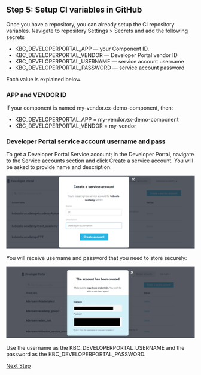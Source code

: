 ## Step 5: Setup CI variables in GitHub

Once you have a repository, you can already setup the CI repository variables.
Navigate to repository Settings > Secrets and add the following secrets

* KBC_DEVELOPERPORTAL_APP — your Component ID.
* KBC_DEVELOPERPORTAL_VENDOR — Developer Portal vendor ID
* KBC_DEVELOPERPORTAL_USERNAME — service account username
* KBC_DEVELOPERPORTAL_PASSWORD — service account password

Each value is explained below.

### APP and VENDOR ID

If your component is named my-vendor.ex-demo-component, then:

* KBC_DEVELOPERPORTAL_APP = my-vendor.ex-demo-component
* KBC_DEVELOPERPORTAL_VENDOR = my-vendor

### Developer Portal service account username and pass

To get a Developer Portal Service account; in the Developer Portal, 
navigate to the Service accounts section and click Create a service account. 
You will be asked to provide name and description:

![](resources/images_for_readme/service_account_1.png)

You will receive username and password that you need to store securely:

![](resources/images_for_readme/service_account_user_pass.png)

Use the username as the KBC_DEVELOPERPORTAL_USERNAME and the password as the KBC_DEVELOPERPORTAL_PASSWORD.


[Next Step](https://github.com/bakobako/keboola-empower-workshop-components/blob/main/workshop_steps/Step%2006%3A%20Initialize%20Python%20component%20template%20with%20cookiecutter.md)